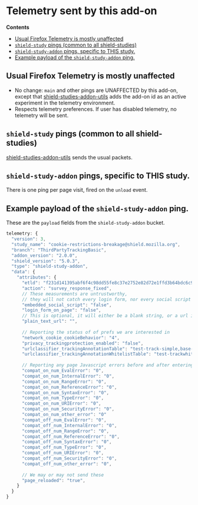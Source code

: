 # Telemetry sent by this add-on

<!-- START doctoc generated TOC please keep comment here to allow auto update -->
<!-- DON'T EDIT THIS SECTION, INSTEAD RE-RUN doctoc TO UPDATE -->
**Contents**

- [Usual Firefox Telemetry is mostly unaffected](#usual-firefox-telemetry-is-mostly-unaffected)
- [`shield-study` pings (common to all shield-studies)](#shield-study-pings-common-to-all-shield-studies)
- [`shield-study-addon` pings, specific to THIS study.](#shield-study-addon-pings-specific-to-this-study)
- [Example payload of the `shield-study-addon` ping.](#example-payload-of-the-shield-study-addon-ping)

<!-- END doctoc generated TOC please keep comment here to allow auto update -->

## Usual Firefox Telemetry is mostly unaffected

* No change: `main` and other pings are UNAFFECTED by this add-on, except that [shield-studies-addon-utils](https://github.com/mozilla/shield-studies-addon-utils) adds the add-on id as an active experiment in the telemetry environment.
* Respects telemetry preferences. If user has disabled telemetry, no telemetry will be sent.

## `shield-study` pings (common to all shield-studies)

[shield-studies-addon-utils](https://github.com/mozilla/shield-studies-addon-utils) sends the usual packets.

## `shield-study-addon` pings, specific to THIS study.

There is one ping per page visit, fired on the `unload` event.

## Example payload of the `shield-study-addon` ping.

These are the `payload` fields from the `shield-study-addon` bucket.

```js
telemetry: {
  "version": 3,
  "study_name": "cookie-restrictions-breakage@shield.mozilla.org",
  "branch": "ThirdPartyTrackingBasic",
  "addon_version": "2.0.0",
  "shield_version": "5.0.3",
  "type": "shield-study-addon",
  "data": {
    "attributes": {
      "etld": "f231d141395abf6f4c98dd55fe8c37e2752e82d72e1ffd3b64bdc6c978692fc6",
      "action": "survey_response_fixed",
      // These measurements are untrustworthy, 
      // they will not catch every login form, nor every social script
      "embedded_social_script": "false",
      "login_form_on_page": "false",
      // This is optional, it will either be a blank string, or a url if the user gives explicit permission.
      "plain_text_url": "",
      
      // Reporting the status of of prefs we are interested in
      "network_cookie_cookieBehavior": "4",
      "privacy_trackingprotection_enabled": "false",
      "urlclassifier_trackingAnnotationTable": "test-track-simple,base-track-digest256",
      "urlclassifier_trackingAnnotationWhitelistTable": "test-trackwhite-simple,mozstd-trackwhite-digest256",
      
      // Reporting any page Javascript errors before and after entering compat mode
      "compat_on_num_EvalError": "0",
      "compat_on_num_InternalError": "0",
      "compat_on_num_RangeError": "0",
      "compat_on_num_ReferenceError": "0",
      "compat_on_num_SyntaxError": "0",
      "compat_on_num_TypeError": "0",
      "compat_on_num_URIError": "0",
      "compat_on_num_SecurityError": "0",
      "compat_on_num_other_error": "0"
      "compat_off_num_EvalError": "0",
      "compat_off_num_InternalError": "0",
      "compat_off_num_RangeError": "0",
      "compat_off_num_ReferenceError": "0",
      "compat_off_num_SyntaxError": "0",
      "compat_off_num_TypeError": "0",
      "compat_off_num_URIError": "0",
      "compat_off_num_SecurityError": "0",
      "compat_off_num_other_error": "0",
      
      // We may or may not send these
      "page_reloaded": "true",
    }
  }
}
```
